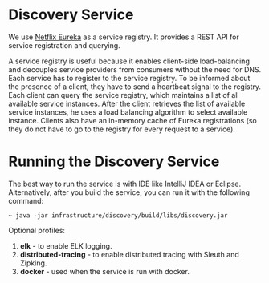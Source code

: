 # Discovery Service

We use [Netflix Eureka](http://cloud.spring.io/spring-cloud-netflix/single/spring-cloud-netflix.html#_service_discovery_eureka_clients)
as a service registry. It provides a REST API for service registration and querying.

A service registry is useful because it enables client-side load-balancing and decouples service providers from 
consumers without the need for DNS. Each service has to register to the service registry. To be informed about the 
presence of a client, they have to send a heartbeat signal to the registry. Each client can query the service registry,
which maintains a list of all available service instances. After the client retrieves the list of available service 
instances, he uses a load balancing algorithm to select available instance. Clients also have an in-memory cache of 
Eureka registrations (so they do not have to go to the registry for every request to a service).

# Running the Discovery Service
The best way to run the service is with IDE like IntelliJ IDEA or Eclipse. Alternatively, after you build the service,
you can run it with the following command:

    ~ java -jar infrastructure/discovery/build/libs/discovery.jar

Optional profiles:
1. **elk** - to enable ELK logging.
2. **distributed-tracing** - to enable distributed tracing with Sleuth and Zipking.
3. **docker** - used when the service is run with docker.
